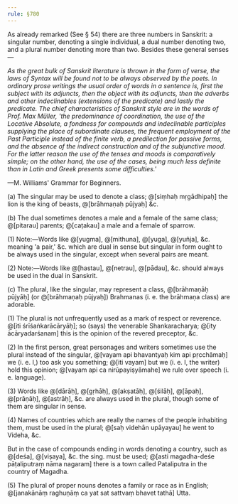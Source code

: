 ```yaml
---
rule: §780
---
```


As already remarked (See § 54) there are three numbers in Sanskrit: a singular number, denoting a single individual, a dual number denoting two, and a plural number denoting more than two. Besides these general senses—

*As the great bulk of Sanskrit literature is thrown in the form of verse, the laws of Syntax will be found not to be always observed by the poets. In ordinary prose writings the usual order of words in a sentence is, first the subject with its adjuncts, then the object with its adjuncts, then the adverbs and other indeclinables (extensions of the predicate) and lastly the predicate. The chief characteristics of Sanskrit style are in the words of Prof. Max Müller, 'the predominance of coordination, the use of the Locative Absolute, a fondness for compounds and indeclinable participles supplying the place of subordinate clauses, the frequent employment of the Past Participle instead of the finite verb, a predilection for passive forms, and the absence of the indirect construction and of the subjunctive mood. For the latter reason the use of the tenses and moods is comparatively simple; on the other hand, the use of the cases, being much less definite than in Latin and Greek presents some difficulties.'*

—M. Williams' Grammar for Beginners.

(a) The singular may be used to denote a class; @[siṃhaḥ mṛgādhipaḥ] the lion is the king of beasts, @[brāhmaṇaḥ pūjyaḥ] &c.

(b) The dual sometimes denotes a male and a female of the same class; @[pitarau] parents; @[caṭakau] a male and a female of sparrow.

(1) Note:—Words like @[yugma], @[mithuna], @[yuga], @[yuñja], &c. meaning 'a pair,' &c. which are dual in sense but singular in form ought to be always used in the singular, except when several pairs are meant.

(2) Note:—Words like @[hastau], @[netrau], @[pādau], &c. should always be used in the dual in Sanskrit.

(c) The plural, like the singular, may represent a class, @[brāhmaṇāḥ pūjyāḥ] (or @[brāhmaṇaḥ pūjyaḥ]) Brahmanas (i. e. the brāhmaṇa class) are adorable.

(1) The plural is not unfrequently used as a mark of respect or reverence. @[iti śrīśaṅkarācāryāḥ]; so (says) the venerable Shankaracharya; @[ity ācāryadarśanam] this is the opinion of the revered preceptor, &c.

(2) In the first person, great personages and writers sometimes use the plural instead of the singular, @[vayam api bhavantyaḥ kim api pṛcchāmaḥ] we (i. e. I,) too ask you something; @[iti vayam] but we (i. e. I, the writer) hold this opinion; @[vayam api ca nirūpayiṣyāmahe] we rule over speech (i. e. language).

(3) Words like @[dārāḥ], @[gṛhāḥ], @[akṣatāḥ], @[śilāḥ], @[āpaḥ], @[prāṇāḥ], @[astrāḥ], &c. are always used in the plural, though some of them are singular in sense.

(4) Names of countries which are really the names of the people inhabiting them, must be used in the plural; @[saḥ videhān upāyayau] he went to Videha, &c.

But in the case of compounds ending in words denoting a country, such as @[deśa], @[viṣaya], &c. the sing. must be used; @[asti magadha-deśe pāṭaliputraṃ nāma nagaram] there is a town called Pataliputra in the country of Magadha.

(5) The plural of proper nouns denotes a family or race as in English; @[janakānāṃ raghuṇāṃ ca yat sat sattvaṃ bhavet tathā] Utta.